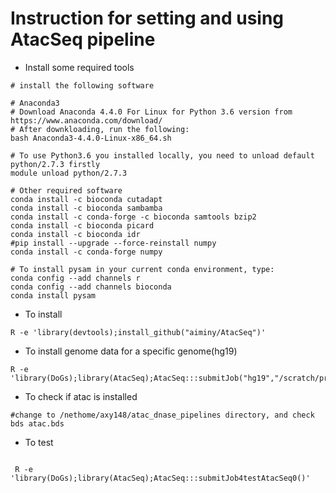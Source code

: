 # Instruction for setting and using AtacSeq pipeline

* Install some required tools
```{}
# install the following software

# Anaconda3
# Download Anaconda 4.4.0 For Linux for Python 3.6 version from https://www.anaconda.com/download/
# After downkloading, run the following:
bash Anaconda3-4.4.0-Linux-x86_64.sh

# To use Python3.6 you installed locally, you need to unload default python/2.7.3 firstly
module unload python/2.7.3

# Other required software
conda install -c bioconda cutadapt
conda install -c bioconda sambamba
conda install -c conda-forge -c bioconda samtools bzip2
conda install -c bioconda picard
conda install -c bioconda idr
#pip install --upgrade --force-reinstall numpy
conda install -c conda-forge numpy

# To install pysam in your current conda environment, type:
conda config --add channels r
conda config --add channels bioconda
conda install pysam

```

* To install
```{r}
R -e 'library(devtools);install_github("aiminy/AtacSeq")'
```

* To install genome data for a specific genome(hg19) 
```{r}
R -e 'library(DoGs);library(AtacSeq);AtacSeq:::submitJob("hg19","/scratch/projects/bbc/aiminy_project/AtacSeq")'

```

* To check if atac is installed
```{r}
#change to /nethome/axy148/atac_dnase_pipelines directory, and check
bds atac.bds
```

* To test
```{r}

 R -e 'library(DoGs);library(AtacSeq);AtacSeq:::submitJob4testAtacSeq0()'
```
